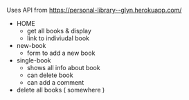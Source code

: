 Uses API from https://personal-library--glyn.herokuapp.com/

- HOME
  - get all books & display
  - link to indiviudal book
- new-book
  - form to add a new book
- single-book
  - shows all info about book
  - can delete book
  - can add a comment
- delete all books ( somewhere )
